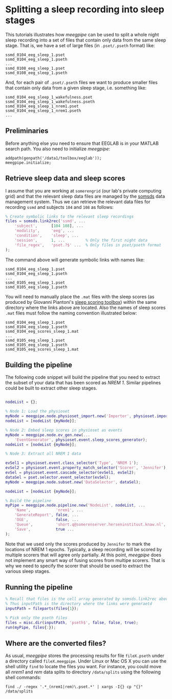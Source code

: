 Splitting a sleep recording into sleep stages
===

This tutorials illustrates how _meegpipe_ can be used to split a whole night
sleep recording into a set of files that contain only data from the same 
sleep stage. That is, we have a set of large files (in `.pset/.pseth` 
format) like:

````
ssmd_0104_eeg_sleep_1.pset
ssmd_0104_eeg_sleep_1.pseth
...
ssmd_0108_eeg_sleep_1.pset
ssmd_0108_eeg_sleep_1.pseth
```` 

And, for each pair of `.pset/.pseth` files we want to produce smaller files
that contain only data from a given sleep stage, i.e. something like:

````
ssmd_0104_eeg_sleep_1_wakefulness.pset
ssmd_0104_eeg_sleep_1_wakefulness.pseth
ssmd_0104_eeg_sleep_1_nrem1.pset
ssmd_0104_eeg_sleep_1_nrem1.pseth
...
````


## Preliminaries

Before anything else you need to ensure that EEGLAB is in your MATLAB 
search path. You also need to initialize _meegpipe_:

````
addpath(genpath('/data1/toolbox/eeglab'));
meegpipe.initialize;
````

## Retrieve sleep data and sleep scores

I assume that you are working at `somerengrid` (our lab's private computing
grid) and that the relevant sleep data files are managed by the
 [somsds][somsds] data management system. Thus we can retrieve the 
relevant data files for recording `ssmd` and subjects `104` and `108` as
 follows:

[somsds]: http://www.germangh.com/somsds/

````matlab
% Create symbolic links to the relevant sleep recordings
files = somsds.link2rec('ssmd', ...
    'subject',      [104 108], ...
    'modality',     'eeg', ...
    'condition',    'sleep', ...
    'session',      1, ...         % Only the first night data
    'file_regex',   'pset.?$' ...  % Only files in pset/pseth format
);
````

The command above will generate symbolic links with names like:

````
ssmd_0104_eeg_sleep_1.pset
ssmd_0104_eeg_sleep_1.pseth
...
ssmd_0105_eeg_sleep_1.pset
ssmd_0105_eeg_sleep_1.pseth
````

You will need to manually place the `.mat` files with the sleep scores (as
produced by Giovanni Piantoni's [sleep scoring toolbox][sctoolbox]) within
 the same directory where the links above are located. Also the names of 
sleep scores `.mat` files must follow the naming convention illustrated 
below:

[sctoolbox]: https://github.com/gpiantoni/sleepscoring

````
ssmd_0104_eeg_sleep_1.pset
ssmd_0104_eeg_sleep_1.pseth
ssmd_0104_eeg_scores_sleep_1.mat
...
ssmd_0105_eeg_sleep_1.pset
ssmd_0105_eeg_sleep_1.pseth
ssmd_0105_eeg_scores_sleep_1.mat
````


## Building the pipeline

The following code snippet will build the pipeline that you need to 
extract the subset of your data that has been scored as _NREM 1_. 
Similar pipelines could be built to extract other sleep stages.

````matlab

nodeList = {};

% Node 1: Load the physioset
myNode = meegpipe.node.physioset_import.new('Importer', physioset.import.physioset);
nodeList = [nodeList {myNode}];

% Node 2: Embed sleep scores in physioset as events
myNode = meegpipe.node.ev_gen.new(...
    'EventGenerator', physioset.event.sleep_scores_generator);
nodeList = [nodeList {myNode}];

% Node 3: Extract all NREM 1 data

evSel1 = physioset.event.class_selector('Type', 'NREM 1');
evSel2 = physioset.event.property_match_selector('Scorer', 'Jennifer');
evSel = physioset.event.cascade_selector(evSel1, evSel2);
dataSel = pset.selector.event_selector(evSel);
myNode = meegpipe.node.subset.new('DataSelector', dataSel);

nodeList = [nodeList {myNode}];

% Build the pipeline
myPipe = meegpipe.node.pipeline.new('NodeList', nodeList, ...
    'Name',           'nrem1', ...
    'GenerateReport', false, ...
    'OGE',            false, ...
    'Queue',          'short.q@somerenserver.herseninstituut.knaw.nl', ...
    'Save',           true ...
);

````

Note that we used only the scores produced by `Jennifer` to mark the
 locations of NREM 1 epochs. Typically, a sleep recording will be scored 
by multiple scorers that will agree only partially. At this point, 
_meegpipe_ does not implement any smart way of fusing scores from multipe 
scorers. That is why we need to specify the scorer that should be used
to extract the various sleep stages.


## Running the pipeline


````matlab
% Recall that files is the cell array generated by somsds.link2rec above
% Thus inputPath is the directory where the links were generaetd
inputPath = fileparts(files{1});

% Pick only the pseth files
files = misc.dir(inputPath, 'pseth$', false, false, true);
run(myPipe, files{:});
````


## Where are the converted files?

As usual, _meegpipe_ stores the processing results for file `fileX.pseth` 
under a directory called `fileX.meegpipe`. Under Linux or Mac OS X you can
 use the shell utility `find` to locate the files you want. For instance, 
you could move all _nrem1_ and _rem_ data splits to directory 
`/data/splits` using the following shell commands:

````
find ./ -regex '.*_(nrem1|rem)\.pset.*' | xargs -I{} cp "{}" /data/splits
```` 
